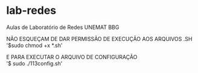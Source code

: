 # lab-redes
Aulas de Laboratório de Redes UNEMAT BBG

NÃO ESQUEÇAM DE DAR PERMISSÃO DE EXECUÇÃO AOS ARQUIVOS .SH</br>
'$sudo chmod +x *.sh'</br>

E PARA EXECUTAR O ARQUIVO DE CONFIGURAÇÃO </br>
'$ sudo ./113config.sh' 
